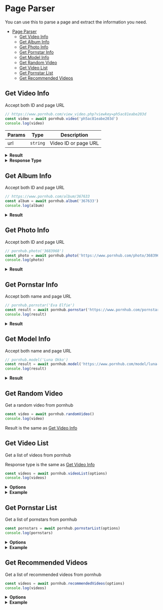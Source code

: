 # Page Parser

You can use this to parse a page and extract the information you need.

- [Page Parser](#page-parser)
  - [Get Video Info](#get-video-info)
  - [Get Album Info](#get-album-info)
  - [Get Photo Info](#get-photo-info)
  - [Get Pornstar Info](#get-pornstar-info)
  - [Get Model Info](#get-model-info)
  - [Get Random Video](#get-random-video)
  - [Get Video List](#get-video-list)
  - [Get Pornstar List](#get-pornstar-list)
  - [Get Recommended Videos](#get-recommended-videos)

## Get Video Info
Accept both ID and page URL

```js
// https://www.pornhub.com/view_video.php?viewkey=ph5ac81eabe203d
const video = await pornhub.video('ph5ac81eabe203d')
console.log(video)
```

| Params | Type     | Description          |
| ------ | -------- | -------------------- |
| url    | `string` | Video ID or page URL |

<details>
  <summary><b>Result</b></summary>

```json5
{
  "id": "phxxxxx",
  "url": "https://www.pornhub.com/view_video.php?viewkey=phxxxxx",
  "title": "Susie sheep fucks peppa pig",
  "views": 49517,
  "voteUp": 352,
  "voteDown": 125,
  "percent": "74%",
  "provider": {
    "username": "TheFortniteVirginTheFortniteVirgin",
    "url": "/users/thefortnitevirgin"
  },
  "premium": false,
  "thumb": "data:image/gif;...",
  "preview": "https://di.phncdn.com/videos/...",
  "tags": ["hardcore", "hentai", "memes"],
  "categories": ["HD-Porn", "SFW"],
  "pornstars": [],
  "videos": [{
    "quality": "720",
    "filename": "720P_1500K_161102592.mp4",
    "extension": "mp4",
    "url": "..."
  }]
}
```
</details>

<details>
  <summary><b>Response Type</b></summary>

| Name              | Type            | Description                                                                                                                        |
| ----------------- | --------------- | ---------------------------------------------------------------------------------------------------------------------------------- |
| id                | `string`        | Video ID                                                                                                                           |
| title             | `string`        | Video title                                                                                                                        |
| views             | `int`           | Video view count                                                                                                                   |
| vote.up           | `int`           | UpVote count                                                                                                                       |
| vote.down         | `int`           | DownVote count                                                                                                                     |
| vote.total        | `int`           | TotalVote count                                                                                                                    |
| vote.rating       | `float`         | Percentage of UpVote (Not **accurate**)                                                                                            |
| premium           | `boolean`       | Is this video premium only.<br>(Notice: Data like `views`, `votes` ... will not present if you don't have access to premium video) |
| provider          | `object`        | Video provider/uploader                                                                                                            |
| provider.username | `string`        | Provider's username                                                                                                                |
| provider.url      | `string`        | Provider's account page                                                                                                            |
| ~~videos~~ (*deprecated*) | `Array`         | List of the videos. Sorted by quality(low->hight).                                                                                 |
| tags              | `Array<string>` | example: `['couple', 'kissing']`                                                                                                   |
| pornstars         | `Array<string>` | example: `['Bob', 'John', 'Emily]`                                                                                                 |
| categories        | `Array<string>` | example: `['HD-Porn', 'Small-Tits']`                                                                                               |
</details>

## Get Album Info
Accept both ID and page URL

```js
// https://www.pornhub.com/album/367633
const album = await pornhub.album('367633')
console.log(album)
```

<details>
  <summary><b>Result</b></summary>

```json5
{
  "photos": [{
    "url": "https://www.pornhub.com/photo/3683964",
    "views": "2.9K",
    "rating": "96%",
    "preview": "***.jpg"
  }, {
    "url": "https://www.pornhub.com/photo/3683965",
    "views": "3.5K"
    // ...
  }],
  "tags": ["boobs", "tits"],
  "provider": {
    "id": 2757342,
    "username": "littlewilly123",
    "url": "/users/littlewilly123"
  }
}
```
</details>

## Get Photo Info
Accept both ID and page URL

```js
// pornhub.photo('3683968')
const photo = await pornhub.photo('https://www.pornhub.com/photo/3683968')
console.log(photo)
```

<details>
  <summary><b>Result</b></summary>

```json5
{
  "info": {
    "title": "My HOT sister ;)",
    "views": 6170,
    "rating": "94%",
    "albumID": 367633,
    "url": "***.jpg"
  },
  "tags": ["boobs", "tits"],
  "provider": {
    "id": 2757342,
    "username": "littlewilly123",
    "url": "/users/littlewilly123"
  }
}
```
</details>

## Get Pornstar Info
Accept both name and page URL

```js
// pornhub.pornstar('Eva Elfie')
const result = await pornhub.pornstar('https://www.pornhub.com/pornstar/eva-elfie')
console.log(result)
```

<details>
  <summary><b>Result</b></summary>

```json5
{
  "name": "Eva Elfie",
  "verified": true,
  "background": "Russian",
  "birthPlace": "Russia",
  "careerStartAndEnd": "2018 to Present",
  "careerStatus": "Active",
  "cityAndCountry": "Moscow, RU",
  "ethnicity": "White",
  "eyeColor": "Green"
  // ...
}
```
*Note: unhandled property will be displayed like this:*

```json5
{
  "Name In The Page": "The String Value"
  // ...
}
```

\> Check the type definition [here](https://github.com/pionxzh/Pornhub.js/blob/master/src/scrapers/page/pornstar.ts).
</details>

## Get Model Info
Accept both name and page URL

```js
// pornhub.model('Luna Okko')
const result = await pornhub.model('https://www.pornhub.com/model/luna-okko')
console.log(result)
```

<details>
  <summary><b>Result</b></summary>

```json5
{
  "name": "Luna Okko",
  "verified": true,
  "tattoos": true,
  "gender": "Female",
  "ethnicity": "Asian",
  "hairColor": "Black",
  "interestedIn": "Guys and Girls",
  "relationship": "Taken",
  "socials": {
    "instagram": "https://www.instagram.com/lunaokko",
    "twitter": "https://www.twitter.com/lunaokko_"
  }
  // ...
}
```
*Note: unhandled property will be displayed like this:*

```json5
{
  "Name In The Page": "The String Value"
  // ...
}
```

\> Check the type definition [here](https://github.com/pionxzh/Pornhub.js/blob/master/src/scrapers/page/model.ts).
</details>

## Get Random Video

Get a random video from pornhub

```js
const video = await pornhub.randomVideo()
console.log(video)
```

Result is the same as [Get Video Info](#get-video-info)

## Get Video List

Get a list of videos from pornhub

Response type is the same as [Get Video Info](./Search.md#video-search)

```js
const videos = await pornhub.videoList(options)
console.log(videos)
```

<details>
  <summary><b>Options</b></summary>

| Options | Type     | Description                                                                  |
| ------- | -------- | ---------------------------------------------------------------------------- |
| page           | `int`     | Page number                                                                                            |
| order          | `string`  | `"Featured Recently"` \| `"Most Viewed"` \| `"Top Rated"` \| `"Hottest"` \| `"Longest"` \| `"Newest"`                |
| hd             | `boolean` | Show HD video only or not                                                                              |
| production     | `string`  | `"all"` \| `"professional"` \| `"homemade"`                                                            |
| durationMin    | `int`     | `10` \| `20` \| `30`                                                                                   |
| durationMax    | `int`     | `10` \| `20` \| `30`                                                                                   |
| filterCategory | `int`     | Category ID. You will see the list on the [Pornhub Category](https://www.pornhub.com/categories) page. |
| period         | `string`  | `"daily"` \| `"weekly"` \| `"monthly"` \| `"yearly"` \| `"alltime"`                                    |
| country        | `string`  | Only available when `order` is `"Hottest"`. `"Argentina"` \| `"Australia"` \| ... \| `"World"`                                                     |
| sexualOrientation | `string` | `"straight` \| `"gay"` \| `"transgender"`                                |
</details>

<details>
  <summary><b>Example</b></summary>

Warning: `data.hd` and `data.premium` has been **deprecated**.\
Currently pornhub will put premium video to another domain.\
And no more information about `hd`, so it wil always be `false`.

```js
const res = await pornhub.videoList({
    page: 2,
    production: 'professional',
    durationMin: 10,
    durationMax: 30
})
console.log(res.paging)
// { current: 2, maxPage: 10, isEnd: false }
console.log(res.counting)
// { from: 35, to: 68, total: 220966 }

res.data.forEach((item) => {
    console.log(item)
    /* {
        title: 'tokyo hot ep1',
        url: 'https://www.pornhub.com/view_video.php?viewkey=***',
        duration: '21:43',
        hd: true,
        premium: false,
        freePremium: false,
        preview: 'https://ci.phncdn.com/videos/***.jpg'
    } */
})
```
</details>

## Get Pornstar List

Get a list of pornstars from pornhub

```js
const pornstars = await pornhub.pornstarList(options)
console.log(pornstars)
```

<details>
  <summary><b>Options</b></summary>

| Options | Type     | Description                                                                  |
| ------- | -------- | ---------------------------------------------------------------------------- |
| performerType    | `string` | `"pornstar"` \| `"amateur"` Default will be both pornstar and model |
| gender | `string` | `"male"` \| `"female"` \| `"m2f"` \| `"f2m"` |
| ethnicity | `string` | `"asian"` \| `"black"` \| `"indian"` \| `"latin"` \| `"middle eastern"` \| `"mixed"` \| `"white"` \| `"other"` |
| tattoos | `boolean` | Has tattoos or not |
| cup | `string` | `"A"` \| `"B"` \| `"C"` \| `"D"` \| `"E"` \| `"F-Z"` |
| piercings | `boolean` | Has piercings or not |
| hair | `string` | `"auburn"` \| `"bald"` \| `"black"` \| `"blonde"` \| `"brown"` \| `"brunette"` \| `"gray"` \| `"red"` \| `"various"` \| `"other"` |
| breastType | `string` | `"natural"` \| `"fake"` |
| ageFrom | `int` | (`18`) \| `20` \| `30` \| `40` |
| ageTo | `int` | `20` \| `30` \| `40` \| (`99`) |
| page    | `int`    | Show which page of search result |
| order   | `string` | `"Most Popular"` \| `"Most Viewed"` \| `"Top Trending"` \| `"Most Subscribed"` \| `"Alphabetical"` \| `"No. of Videos"` \| `"Random"` |
| letter | `string` | (only when `order` = `"Alphabetical"`)<br>`"A"` to `"Z"`. `"num"` for number |
| timeRange | `string` | (only when `order` = `"Most Popular"`)<br>`"weekly"` \| `"monthly"` \| `"yearly"` |
| timeRange | `string` | (only when `order` = `"Most Viewed"`)<br>`"daily"` \| `"weekly"` \| `"monthly"` \| `"alltime"` |
</details>

<details>
  <summary><b>Example</b></summary>

```js
const res = await pornhub.pornstarList({
    page: 1,
    gender: 'female',
    order: 'No. of Videos',
})
console.log(res.paging)
// { current: 1, maxPage: 5, isEnd: false }

res.data.forEach((item) => {
    console.log(item)
    /* {
      name: 'maria1099',
      url: 'https://www.pornhub.com/model/maria1099',
      views: '43M',
      videoNum: 13948,
      rank: 7286,
      photo: 'https://ci.phncdn.com/pics/pornstars/default/female.jpg'
      verified: true,
      awarded: false
    } */
})
```
</details>

## Get Recommended Videos

Get a list of recommended videos from pornhub

```js
const videos = await pornhub.recommendedVideos(options)
console.log(videos)
```

<details>
  <summary><b>Options</b></summary>

| Options           | Type     | Description                          |
| ----------------- | -------- | ------------------------------------ |
| order             | `string` | `"Most Relevant"` \| `"Most Recent"` |
| page              | `int`    | Show which page of result            |
| sexualOrientation | `string` | `"straight` \| `"gay"`               |
</details>

<details>
  <summary><b>Example</b></summary>

```js
const res = await pornhub.recommendedVideos({
    order: 'Most Recent',
    page: 3,
})
console.log(res.paging)
// { current: 2, maxPage: 10, isEnd: false }

res.data.forEach((item) => {
    console.log(item)
    /* {
        title: 'tokyo hot ep1',
        url: 'https://www.pornhub.com/view_video.php?viewkey=***',
        duration: '21:43',
        hd: true,
        premium: false,
        freePremium: false,
        preview: 'https://ci.phncdn.com/videos/***.jpg'
    } */
})
```
</details>
